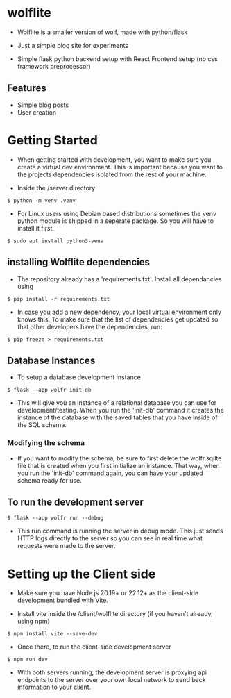 # wolflite

- Wolflite is a smaller version of wolf, made with python/flask
- Just a simple blog site for experiments

- Simple flask python backend setup with React Frontend setup (no css framework preprocessor)

## Features

- Simple blog posts
- User creation


# Getting Started

- When getting started with development, you want to make sure you create a virtual dev environment. This is important because you want to the projects dependencies isolated from the rest of your machine.

- Inside the /server directory
```
$ python -m venv .venv

```

- For Linux users using Debian based distributions sometimes the venv python module is shipped in a seperate package. So you will have to install it first.
```
$ sudo apt install python3-venv

```

## installing Wolflite dependencies

- The repository already has a 'requirements.txt'. Install all dependancies using
```
$ pip install -r requirements.txt

```

- In case you add a new dependency, your local virtual environment only knows this. To make sure that the list of dependancies get updated so that other developers have the dependencies, run:
```
$ pip freeze > requirements.txt

```

## Database Instances

- To setup a database development instance
```
$ flask --app wolfr init-db

```

- This will give you an instance of a relational database you can use for development/testing. When you run the 'init-db' command it creates the instance of the database with the saved tables that you have inside of the SQL schema.


### Modifying the schema

- If you want to modify the schema, be sure to first delete the wolfr.sqilte file that is created when you first initialize an instance. That way, when you run the 'init-db' command again, you can have your updated schema ready for use.


## To run the development server
```
$ flask --app wolfr run --debug

```

- This run command is running the server in debug mode. This just sends HTTP logs directly to the server so you can see in real time what requests were made to the server.


# Setting up the Client side

- Make sure you have Node.js 20.19+ or 22.12+ as the client-side development bundled with Vite.

- Install vite inside the /client/wolflite directory (if you haven't already, using npm)
```
$ npm install vite --save-dev

```

- Once there, to run the client-side development server
```
$ npm run dev

```

- With both servers running, the development server is proxying api endpoints to the server over your own local network to send back information to your client.